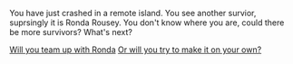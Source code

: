 You have just crashed in a remote island. You see another survior, suprsingly it is Ronda Rousey. You don't know where you are, could there be more survivors? What's next? 

[Will you team up with Ronda](teamup)
[Or will you try to make it on your own?](soloadventure)
